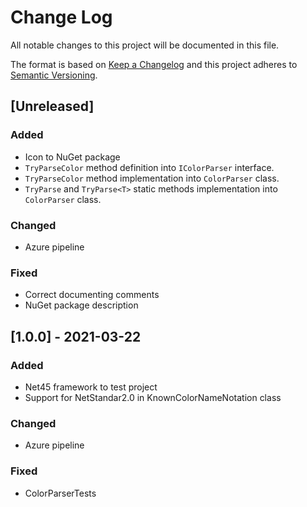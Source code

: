 
# Change Log
All notable changes to this project will be documented in this file.
 
The format is based on [Keep a Changelog](http://keepachangelog.com/)
and this project adheres to [Semantic Versioning](http://semver.org/).
 
## [Unreleased]
 
### Added
- Icon to NuGet package
- `TryParseColor` method definition into `IColorParser` interface.
- `TryParseColor` method implementation into `ColorParser` class.
- `TryParse` and `TryParse<T>` static methods implementation into `ColorParser` class.

### Changed
- Azure pipeline

### Fixed
- Correct documenting comments
- NuGet package description
 
## [1.0.0] - 2021-03-22
  
### Added
- Net45 framework to test project
- Support for NetStandar2.0 in KnownColorNameNotation class
 
### Changed
- Azure pipeline
 
### Fixed
- ColorParserTests 